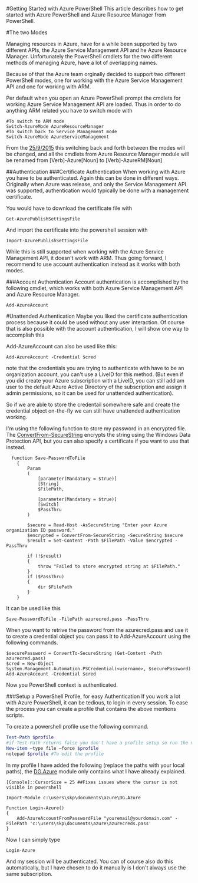 #Getting Started with Azure PowerShell
This article describes how to get started with Azure PowerShell and Azure Resource Manager from PowerShell.

#The two Modes 

Managing resources in Azure, have for a while been supported by two different APIs, the Azure Service Management API and he Azure Resource Manager. 
Unfortunately the PowerShell cmdlets for the two different methods of managing Azure, have a lot of overlapping names.

Because of that the Azure team orginally decided to support two different PowerShell modes, one for working with the Azure Service Management API and one for working with ARM. 

Per default when you open an Azure PowerShell prompt the cmdlets for working Azure Service Management API are loaded.
Thus in order to do anything ARM related you have to switch mode with
```
#To switch to ARM mode
Switch-AzureMode AzureResourceManager
#To switch back to Service Management mode
Switch-AzureMode AzureServiceManagement
```  

From the [25/9/2015](https://github.com/Azure/azure-powershell/wiki/Deprecation-of-Switch-AzureMode-in-Azure-PowerShell) this switching back and forth between the modes will be changed, and all the cmdlets from Azure Resource Manager module will be renamed from [Verb]-Azure[Noun] to [Verb]-AzureRM[Noun]

##Authentication
###Certificate Authentication
When working with Azure you have to be authenticated. Again this can be done in different ways. Originally when Azure was release, and only the Service Management API was supported, authentication would typically be done with a management certificate. 

You would have to download the certificate file with 
```
Get-AzurePublishSettingsFile
```
And import the certificate into the powershell session with 
```
Import-AzurePublishSettingsFile
```
While this is still supported when working with the Azure Service Management API, it doesn't work with ARM. 
Thus going forward, I recommend to use account authentication instead as it works with both modes.

###Account Authentication
Account authentication is accomplished by the following cmdlet, which works with both Azure Service Management API and Azure Resource Manager. 
```
Add-AzureAccount
``` 

#Unattended Authentication
Maybe you liked the certificate authentication process because it could be used without any user interaction. 
Of course that is also possible with the account authentication, I will show one way to accomplish this
 
Add-AzureAccount can also be used like this: 
```
Add-AzureAccount -Credential $cred
```
note that the credentials you are trying to authenticate with have to be an organization account, you can't use a LiveID for this method. 
(But even if you did create your Azure subscription with a LiveID, you can still add am user to the default Azure Active Directory of the subscription and assign it admin permissions, so it can be used for unattended authentication).

So if we are able to store the credentail somewhere safe and create the credential object on-the-fly we can still have unattended authentication working. 

I'm using the following function to store my password in an encrypted file. The [ConvertFrom-SecureString](https://technet.microsoft.com/en-us/library/hh849814.aspx) encrypts the string using the Windows Data Protection API, but you can also specify a certificate if you want to use that instead.
```
  function Save-PasswordToFile
    {
        Param
        (
            [parameter(Mandatory = $true)]
            [String]
            $FilePath,
            
            [parameter(Mandatory = $true)]
            [Switch]
            $PassThru
        )
        
        $secure = Read-Host -AsSecureString "Enter your Azure organization ID password."
        $encrypted = ConvertFrom-SecureString -SecureString $secure
        $result = Set-Content -Path $FilePath -Value $encrypted -PassThru
        
        if (!$result)
        {
            throw "Failed to store encrypted string at $FilePath."
        }
        if ($PassThru)
        {
            dir $FilePath
        }
    }
``` 
It can be used like this 
``` 
Save-PasswordToFile -FilePath azurecred.pass -PassThru 
```
When you want to retrive the password from the azurecred.pass and use it to create a credential object you can pass it to Add-AzureAccount using the following commands.  
```
$securePassword = ConvertTo-SecureString (Get-Content -Path azurecred.pass)
$cred = New-Object System.Management.Automation.PSCredential(<username>, $securePassword)
Add-AzureAccount -Credential $cred
```
Now you PowerShell context is authenticated.

###Setup a PowerShell Profile, for easy Authentication
If you work a lot with Azure PowerShell, it can be tedious, to login in every session. To ease the process you can create a profile that contains the above mentions scripts. 

To create a powershell profile use the following command. 
```PowerShell
Test-Path $profile
#if Test-Path returns false you don't have a profile setup so run the next line, otherwise skip it
New-item –type file –force $profile
notepad $profile #To edit the profile
```
In my profile I have added the following (replace the paths with your local paths), the [DG.Azure](../src/DG.Azure) module only contains what I have already explained.  
```
[Console]::CursorSize = 25 ##Fixes issues where the cursur is not visible in powershell

Import-Module c:\users\skp\documents\azure\DG.Azure

Function Login-Azure()
{
	Add-AzureAccountFromPasswordFile "youremail@yourdomain.com" -FilePath 'c:\users\skp\documents\azure\azurecreds.pass'
}
```
Now I can simply type 
```
Login-Azure
```
And my session will be authenticated.  You can of course also do this automatically, but I have chosen to do it manually is I don't always use the same subscription. 